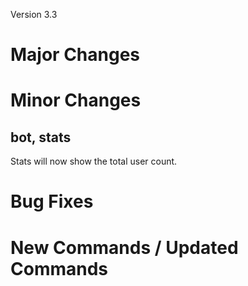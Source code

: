 Version 3.3

# Major Changes

# Minor Changes

## bot, stats
Stats will now show the total user count.

# Bug Fixes

# New Commands / Updated Commands

